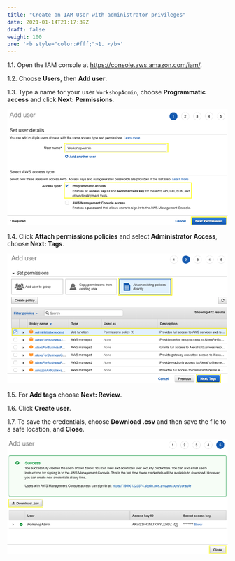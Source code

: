 ```yaml
---
title: "Create an IAM User with administrator privileges"
date: 2021-01-14T21:17:39Z
draft: false
weight: 100
pre: '<b style="color:#fff;">1. </b>'
---
```


1.1\. Open the IAM console at https://console.aws.amazon.com/iam/.

1.2\. Choose **Users**, then **Add user**.

1.3\. Type a name for your user `WorkshopAdmin`, choose **Programmatic access** and click **Next: Permissions**.

![IAM User name](images/iam-user-name.png)

1.4\. Click **Attach permissions policies** and select **Administrator Access**, choose **Next: Tags**.

![User Policy](images/iam-user-policy.png)

1.5\. For **Add tags** choose **Next: Review**.

1.6\. Click **Create user**.

1.7\. To save the credentials, choose **Download .csv** and then save the file to a safe location, and **Close**.

![User Created](images/iam-user-created.png)
